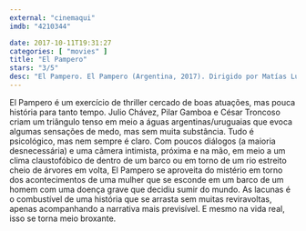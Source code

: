 ```yaml
---
external: "cinemaqui"
imdb: "4210344"

date: 2017-10-11T19:31:27
categories: [ "movies" ]
title: "El Pampero"
stars: "3/5"
desc: "El Pampero. El Pampero (Argentina, 2017). Dirigido por Matías Lucchesi. Escrito por Matías Lucchesi, Gonzalo Salaya. Com Julio Chávez (Fernando), Pilar Gamboa (Carla), César Troncoso (Marcos)."
---
```

El Pampero é um exercício de thriller cercado de boas atuações, mas pouca história para tanto tempo. Julio Chávez, Pilar Gamboa e César Troncoso criam um triângulo tenso em meio a águas argentinas/uruguaias que evoca algumas sensações de medo, mas sem muita substância. Tudo é psicológico, mas nem sempre é claro. Com poucos diálogos (a maioria desnecessária) e uma câmera intimista, próxima e na mão, em meio a um clima claustofóbico de dentro de um barco ou em torno de um rio estreito cheio de árvores em volta, El Pampero se aproveita do mistério em torno dos acontecimentos de uma mulher que se esconde em um barco de um homem com uma doença grave que decidiu sumir do mundo. As lacunas é o combustível de uma história que se arrasta sem muitas reviravoltas, apenas acompanhando a narrativa mais previsível. E mesmo na vida real, isso se torna meio broxante.
